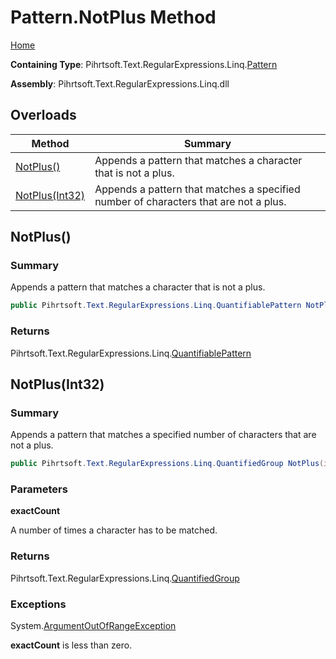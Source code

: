 # Pattern\.NotPlus Method

[Home](../../../../../../README.md)

**Containing Type**: Pihrtsoft\.Text\.RegularExpressions\.Linq\.[Pattern](../README.md)

**Assembly**: Pihrtsoft\.Text\.RegularExpressions\.Linq\.dll

## Overloads

| Method | Summary |
| ------ | ------- |
| [NotPlus()](#Pihrtsoft_Text_RegularExpressions_Linq_Pattern_NotPlus) | Appends a pattern that matches a character that is not a plus\. |
| [NotPlus(Int32)](#Pihrtsoft_Text_RegularExpressions_Linq_Pattern_NotPlus_System_Int32_) | Appends a pattern that matches a specified number of characters that are not a plus\. |

## NotPlus\(\) <a name="Pihrtsoft_Text_RegularExpressions_Linq_Pattern_NotPlus"></a>

### Summary

Appends a pattern that matches a character that is not a plus\.

```csharp
public Pihrtsoft.Text.RegularExpressions.Linq.QuantifiablePattern NotPlus()
```

### Returns

Pihrtsoft\.Text\.RegularExpressions\.Linq\.[QuantifiablePattern](../../QuantifiablePattern/README.md)

## NotPlus\(Int32\) <a name="Pihrtsoft_Text_RegularExpressions_Linq_Pattern_NotPlus_System_Int32_"></a>

### Summary

Appends a pattern that matches a specified number of characters that are not a plus\.

```csharp
public Pihrtsoft.Text.RegularExpressions.Linq.QuantifiedGroup NotPlus(int exactCount)
```

### Parameters

**exactCount**

A number of times a character has to be matched\.

### Returns

Pihrtsoft\.Text\.RegularExpressions\.Linq\.[QuantifiedGroup](../../QuantifiedGroup/README.md)

### Exceptions

System\.[ArgumentOutOfRangeException](https://docs.microsoft.com/en-us/dotnet/api/system.argumentoutofrangeexception)

**exactCount** is less than zero\.

